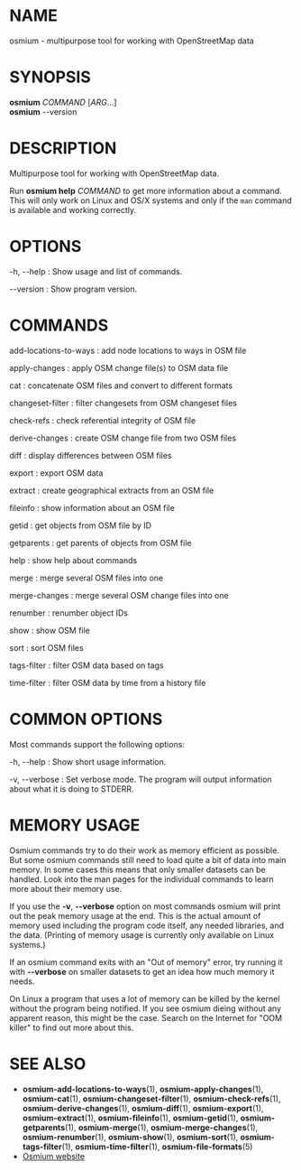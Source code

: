 
# NAME
osmium - multipurpose tool for working with OpenStreetMap data


# SYNOPSIS

**osmium** *COMMAND* \[*ARG*...\]\
**osmium** \--version


# DESCRIPTION

Multipurpose tool for working with OpenStreetMap data.

Run **osmium help** *COMMAND* to get more information about a command. This
will only work on Linux and OS/X systems and only if the `man` command is
available and working correctly.


# OPTIONS

-h, \--help
:   Show usage and list of commands.

\--version
:   Show program version.


# COMMANDS

add-locations-to-ways
:   add node locations to ways in OSM file

apply-changes
:   apply OSM change file(s) to OSM data file

cat
:   concatenate OSM files and convert to different formats

changeset-filter
:   filter changesets from OSM changeset files

check-refs
:   check referential integrity of OSM file

derive-changes
:   create OSM change file from two OSM files

diff
:   display differences between OSM files

export
:   export OSM data

extract
:   create geographical extracts from an OSM file

fileinfo
:   show information about an OSM file

getid
:   get objects from OSM file by ID

getparents
:   get parents of objects from OSM file

help
:   show help about commands

merge
:   merge several OSM files into one

merge-changes
:   merge several OSM change files into one

renumber
:   renumber object IDs

show
:   show OSM file

sort
:   sort OSM files

tags-filter
:   filter OSM data based on tags

time-filter
:   filter OSM data by time from a history file


# COMMON OPTIONS

Most commands support the following options:

-h, \--help
:   Show short usage information.

-v, \--verbose
:   Set verbose mode. The program will output information about what it is
    doing to STDERR.


# MEMORY USAGE

Osmium commands try to do their work as memory efficient as possible. But some
osmium commands still need to load quite a bit of data into main memory. In
some cases this means that only smaller datasets can be handled. Look into the
man pages for the individual commands to learn more about their memory use.

If you use the **-v**, **\--verbose** option on most commands osmium will print
out the peak memory usage at the end. This is the actual amount of memory
used including the program code itself, any needed libraries, and the data.
(Printing of memory usage is currently only available on Linux systems.)

If an osmium command exits with an "Out of memory" error, try running it with
**\--verbose** on smaller datasets to get an idea how much memory it needs.

On Linux a program that uses a lot of memory can be killed by the kernel
without the program being notified. If you see osmium dieing without any
apparent reason, this might be the case. Search on the Internet for "OOM
killer" to find out more about this.


# SEE ALSO

* **osmium-add-locations-to-ways**(1),
  **osmium-apply-changes**(1),
  **osmium-cat**(1),
  **osmium-changeset-filter**(1),
  **osmium-check-refs**(1),
  **osmium-derive-changes**(1),
  **osmium-diff**(1),
  **osmium-export**(1),
  **osmium-extract**(1),
  **osmium-fileinfo**(1),
  **osmium-getid**(1),
  **osmium-getparents**(1),
  **osmium-merge**(1),
  **osmium-merge-changes**(1),
  **osmium-renumber**(1),
  **osmium-show**(1),
  **osmium-sort**(1),
  **osmium-tags-filter**(1),
  **osmium-time-filter**(1),
  **osmium-file-formats**(5)
* [Osmium website](https://osmcode.org/osmium-tool/)

